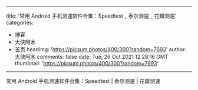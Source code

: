 
---
title: '常用 Android 手机测速软件合集：Speedtest _ 泰尔测速 _ 花瓣测速'
categories: 
 - 博客
 - 大侠阿木
 - 首页
headimg: 'https://picsum.photos/400/300?random=7693'
author: 大侠阿木
comments: false
date: Tue, 26 Oct 2021 12:28:16 GMT
thumbnail: 'https://picsum.photos/400/300?random=7693'
---

<div>   
常用 Android 手机测速软件合集：Speedtest | 泰尔测速 | 花瓣测速  
</div>
            